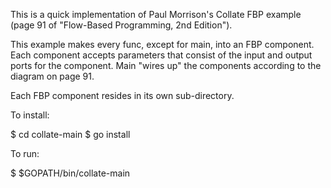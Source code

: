 This is a quick implementation of Paul Morrison's Collate FBP example (page 91 of "Flow-Based Programming, 2nd Edition").

This example makes every func, except for main, into an FBP component.  Each component accepts parameters that consist of the input and output ports for the component.  Main "wires up" the components according to the diagram on page 91.

Each FBP component resides in its own sub-directory.

To install:

$ cd collate-main
$ go install

To run:

$ $GOPATH/bin/collate-main

